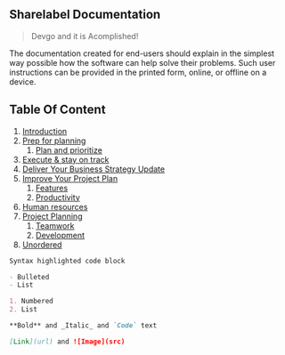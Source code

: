 ## Sharelabel Documentation

> Devgo and it is Acomplished!

The documentation created for end-users should explain in the simplest way possible how the software can help solve their problems. 
Such user instructions can be provided in the printed form, online, or offline on a device.


## Table Of Content

1. [Introduction](./features/introduction.md)
2. [Prep for planning](./features/FAQs.md)
    1. [Plan and prioritize](./features/introduction.md)
3. [Execute & stay on track](./features/introduction.md)
4. [Deliver Your Business Strategy Update](./features/introduction.md)
5. [Improve Your Project Plan](./features/introduction.md)
    1. [Features](./features/introduction.md)
    2. [Productivity](./features/introduction.md)
6. [Human resources](./features/introduction.md)
7. [Project Planning](./features/introduction.md)
    1. [Teamwork](./features/introduction.md)
      1. [Development](./features/introduction.md)
8. [Unordered](./features/introduction.md)



```markdown
Syntax highlighted code block

- Bulleted
- List

1. Numbered
2. List

**Bold** and _Italic_ and `Code` text

[Link](url) and ![Image](src)
```
